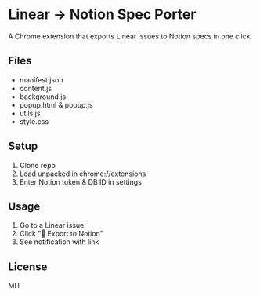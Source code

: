 # Linear → Notion Spec Porter

A Chrome extension that exports Linear issues to Notion specs in one click.

## Files
- manifest.json
- content.js
- background.js
- popup.html & popup.js
- utils.js
- style.css

## Setup
1. Clone repo
2. Load unpacked in chrome://extensions
3. Enter Notion token & DB ID in settings

## Usage
1. Go to a Linear issue
2. Click "📄 Export to Notion"
3. See notification with link

## License
MIT